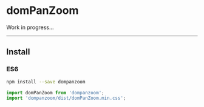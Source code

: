 # domPanZoom

Work in progress...

---

## Install

### ES6

```bash
npm install --save dompanzoom
```

```javascript
import domPanZoom from 'dompanzoom';
import 'dompanzoom/dist/domPanZoom.min.css';
```
